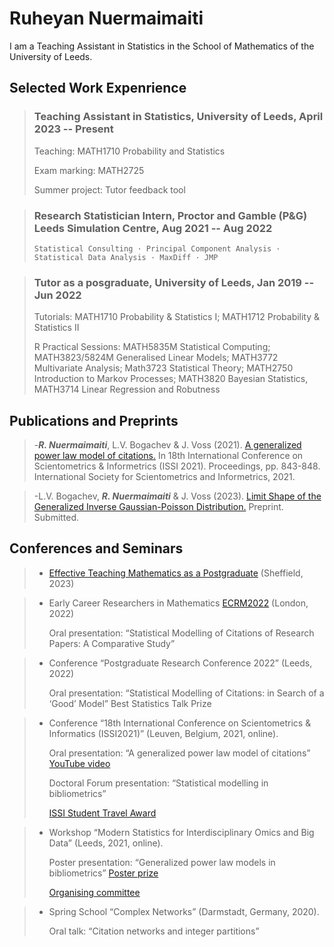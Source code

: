 # Ruheyan Nuermaimaiti

I am a Teaching Assistant in Statistics in the School of Mathematics of the University of Leeds. 

## Selected Work Expenrience

> ### Teaching Assistant in Statistics, University of Leeds, April 2023 -- Present
> 
>    Teaching: MATH1710 Probability and Statistics
> 
>    Exam marking: MATH2725 
> 
>    Summer project: Tutor feedback tool

> ### Research Statistician Intern, Proctor and Gamble (P&G) Leeds Simulation Centre, Aug 2021 -- Aug 2022
>
>     Statistical Consulting · Principal Component Analysis · Statistical Data Analysis · MaxDiff · JMP

> ### Tutor as a posgraduate, University of Leeds, Jan 2019 -- Jun 2022
> 
>    Tutorials: MATH1710 Probability & Statistics I; MATH1712 Probability & Statistics II
> 
>    R Practical Sessions: MATH5835M Statistical Computing; MATH3823/5824M Generalised Linear Models;
MATH3772 Multivariate Analysis; Math3723 Statistical Theory; MATH2750 Introduction to Markov
Processes; MATH3820 Bayesian Statistics, MATH3714 Linear Regression and Robutness

## Publications and Preprints

> -***R. Nuermaimaiti***, L.V. Bogachev & J. Voss (2021). [A generalized power law model of citations.](https://eprints.whiterose.ac.uk/179166/) In 18th International Conference on Scientometrics & Informetrics (ISSI 2021). Proceedings, pp. 843-848. International Society for Scientometrics and Informetrics, 2021. 

> -L.V. Bogachev, ***R. Nuermaimaiti*** & J. Voss (2023). [Limit Shape of the Generalized Inverse Gaussian-Poisson Distribution.](https://arxiv.org/abs/2303.08139) Preprint. Submitted.


## Conferences and Seminars
> * [Effective Teaching Mathematics as a Postgraduate](https://sites.google.com/sheffield.ac.uk/ima-rss-pgr-teaching-workshop/home) (Sheffield, 2023)

> * Early Career Researchers in Mathematics [ECRM2022](https://www.homepages.ucl.ac.uk/~ucahwas/ecrm/) (London, 2022)
>
>   Oral presentation: “Statistical Modelling of Citations of Research Papers: A Comparative Study”

> * Conference “Postgraduate Research Conference 2022” (Leeds, 2022)
> 
>   Oral presentation: “Statistical Modelling of Citations: in Search of a ‘Good’ Model” Best Statistics Talk Prize

> * Conference “18th International Conference on Scientometrics & Informatics (ISSI2021)” (Leuven, Belgium, 2021, online).
> 
>   Oral presentation: “A generalized power law model of citations” [YouTube video](https://www.youtube.com/watch?v=GlT3H774qL8)
>   
>   Doctoral Forum presentation: “Statistical modelling in bibliometrics”
>   
>   [ISSI Student Travel Award](https://www.issi-society.org/awards/issi-student-travel-award/)

> * Workshop “Modern Statistics for Interdisciplinary Omics and Big Data” (Leeds, 2021, online).
> 
>   Poster presentation: “Generalized power law models in bibliometrics” [Poster prize](https://imforfuture.eu/modern-statistics-for-interdisciplinary-omics-and-big-data/)
>   
>   [Organising committee](https://imforfuture.eu/meeting-committees/)

> * Spring School “Complex Networks” (Darmstadt, Germany, 2020).
> 
>   Oral talk: “Citation networks and integer partitions”


